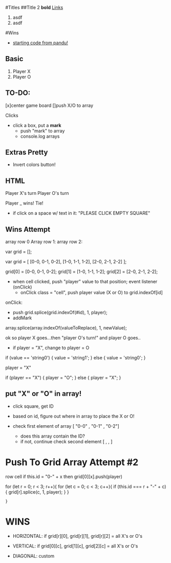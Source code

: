 #Titles
##Title 2
**bold**
[Links](link.com)
1. asdf
2. asdf

#Wins
- [starting code from pandu!](https://pastebin.com/CVT2cVkN)

## Basic
1. Player X
2. Player O

## TO-DO:
 [x]center game board
 []push X/O to array

Clicks
- click a box, put a **mark**
  - push "mark" to array
  - console.log arrays






## Extras Pretty
- Invert colors button!


## HTML
Player X's turn
Player O's turn

Player _ wins!
Tie!

- if click on a space w/ text in it: "PLEASE CLICK EMPTY SQUARE"

## Wins Attempt
array row 0
Array row 1:
array row 2:

var grid = [];

var grid = [
  [0-0, 0-1, 0-2],
  [1-0, 1-1, 1-2],
  [2-0, 2-1, 2-2]
];


grid[0] = [0-0, 0-1, 0-2];
grid[1] = [1-0, 1-1, 1-2];
grid[2] = [2-0, 2-1, 2-2];

- when cell clicked, push "player" value to that position; event listener (onClick)
  - onClick class = "cell",
  push player value (X or O) to grid.indexOf[id]

onClick:
  - push grid.splice(grid.indexOf(#id), 1, player);
  - addMark

array.splice(array.indexOf(valueToReplace), 1, newValue);


ok so player X goes...then "player O's turn!" and player O goes..
- if player = "X", change to player = O

if (value == 'string0') {
	value = 'string1';
} else {
	value = 'string0';
}

player = "X"


if (player == "X") {
	player = "O";
} else {
	player = "X";
}

## put "X" or "O" in array!
- click square, get ID
- based on id, figure out where in array to place the X or O!

- check first element of array [ "0-0" , "0-1" , "0-2"]
  - does this array contain the ID?
  - if not, continue
check second element [ , , ]

# Push To Grid Array Attempt #2
row
cell
if this.id = "0-" + x
then grid[0][x].push(player)

  for (let r = 0; r < 3; r++){
    for (let c = 0; c < 3; c++){
      if (this.id === r + "-" + c){
        grid[r].splice(c, 1, player);
      }
    }

    }


# WINS
- HORIZONTAL: if grid[r][0], grid[r][1], grid[r][2] = all X's or O's
- VERTICAL: if grid[0][c], grid[1][c], grid[2][c] = all X's or O's

- DIAGONAL: custom
